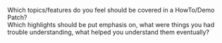 Which topics/features do you feel should be covered in a HowTo/Demo Patch?  
Which highlights should be put emphasis on, what were things you had trouble understanding, what helped you understand them eventually?
